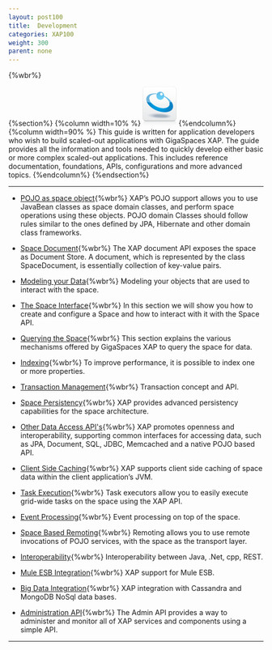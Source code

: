 ```yaml
---
layout: post100
title:  Development
categories: XAP100
weight: 300
parent: none
---
```


{%wbr%}

{%section%}
{%column width=10% %}
![data-access.jpg](/attachment_files/subject/data-access.png)
{%endcolumn%}
{%column width=90% %}
This guide is written for application developers who wish to build scaled-out applications with GigaSpaces XAP. The guide provides all the information and tools needed to quickly develop either basic or more complex scaled-out applications. This includes reference documentation, foundations, APIs, configurations and more advanced topics.
{%endcolumn%}
{%endsection%}


<hr/>


- [POJO as space object](./pojo-overview.html){%wbr%}
XAP’s POJO support allows you to use JavaBean classes as space domain classes, and perform space operations using these objects. POJO domain Classes should follow rules similar to the ones defined by JPA, Hibernate and other domain class frameworks.


- [Space Document](./document-overview.html){%wbr%}
The XAP document API exposes the space as Document Store. A document, which is represented by the class SpaceDocument, is essentially collection of key-value pairs.

- [Modeling your Data](./modeling-your-data.html){%wbr%}
Modeling your objects that are used to interact with the space.

- [The Space Interface](./the-gigaspace-interface-overview.html){%wbr%}
In this section we will show you how to create and configure a Space and how to interact with it with the Space API.

- [Querying the Space](./querying-the-space.html){%wbr%}
This section explains the various mechanisms offered by GigaSpaces XAP to query the space for data.

- [Indexing](./indexing-overview.html){%wbr%}
To improve performance, it is possible to index one or more properties.

- [Transaction Management](./transaction-overview.html){%wbr%}
Transaction concept and API.

- [Space Persistency](./space-persistency-overview.html){%wbr%}
XAP provides advanced persistency capabilities for the space architecture.

- [Other Data Access API's](./other-data-access-apis.html){%wbr%}
XAP promotes openness and interoperability, supporting common interfaces for accessing data, such as JPA, Document, SQL, JDBC, Memcached and a native POJO based API.

- [Client Side Caching](./client-side-caching.html){%wbr%}
XAP supports client side caching of space data within the client application’s JVM.

- [Task Execution](./task-execution-overview.html){%wbr%}
Task executors allow you to easily execute grid-wide tasks on the space using the XAP API.

- [Event Processing](./event-processing.html){%wbr%}
Event processing on top of the space.

- [Space Based Remoting](./space-based-remoting-overview.html){%wbr%}
Remoting allows you to use remote invocations of POJO services, with the space as the transport layer.


- [Interoperability](./interoperability-overview.html){%wbr%}
Interoperability between Java, .Net, cpp, REST.

- [Mule ESB Integration](./mule-esb.html){%wbr%}
XAP  support for Mule ESB.

- [Big Data Integration](./big-data.html){%wbr%}
XAP integration with Cassandra and MongoDB NoSql data bases.



- [Administration API](./administration-and-monitoring-overview.html){%wbr%}
The Admin API provides a way to administer and monitor all of XAP services and components using a simple API.

<hr/>




